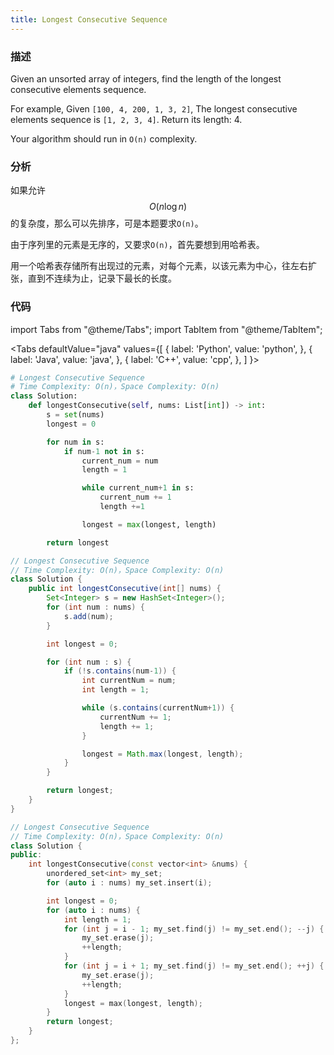 ```yaml
---
title: Longest Consecutive Sequence
---
```


### 描述

Given an unsorted array of integers, find the length of the longest consecutive elements sequence.

For example,
Given `[100, 4, 200, 1, 3, 2]`,
The longest consecutive elements sequence is `[1, 2, 3, 4]`. Return its length: 4.

Your algorithm should run in `O(n)` complexity.

### 分析

如果允许$$O(n \log n)$$的复杂度，那么可以先排序，可是本题要求`O(n)`。

由于序列里的元素是无序的，又要求`O(n)`，首先要想到用哈希表。

用一个哈希表存储所有出现过的元素，对每个元素，以该元素为中心，往左右扩张，直到不连续为止，记录下最长的长度。

### 代码

import Tabs from "@theme/Tabs";
import TabItem from "@theme/TabItem";

<Tabs
defaultValue="java"
values={[
{ label: 'Python', value: 'python', },
{ label: 'Java', value: 'java', },
{ label: 'C++', value: 'cpp', },
]
}>
<TabItem value="python">

```python
# Longest Consecutive Sequence
# Time Complexity: O(n)，Space Complexity: O(n)
class Solution:
    def longestConsecutive(self, nums: List[int]) -> int:
        s = set(nums)
        longest = 0

        for num in s:
            if num-1 not in s:
                current_num = num
                length = 1

                while current_num+1 in s:
                    current_num += 1
                    length +=1

                longest = max(longest, length)

        return longest
```

</TabItem>
<TabItem value="java">

```java
// Longest Consecutive Sequence
// Time Complexity: O(n)，Space Complexity: O(n)
class Solution {
    public int longestConsecutive(int[] nums) {
        Set<Integer> s = new HashSet<Integer>();
        for (int num : nums) {
            s.add(num);
        }

        int longest = 0;

        for (int num : s) {
            if (!s.contains(num-1)) {
                int currentNum = num;
                int length = 1;

                while (s.contains(currentNum+1)) {
                    currentNum += 1;
                    length += 1;
                }

                longest = Math.max(longest, length);
            }
        }

        return longest;
    }
}
```

</TabItem>
<TabItem value="cpp">

```cpp
// Longest Consecutive Sequence
// Time Complexity: O(n)，Space Complexity: O(n)
class Solution {
public:
    int longestConsecutive(const vector<int> &nums) {
        unordered_set<int> my_set;
        for (auto i : nums) my_set.insert(i);

        int longest = 0;
        for (auto i : nums) {
            int length = 1;
            for (int j = i - 1; my_set.find(j) != my_set.end(); --j) {
                my_set.erase(j);
                ++length;
            }
            for (int j = i + 1; my_set.find(j) != my_set.end(); ++j) {
                my_set.erase(j);
                ++length;
            }
            longest = max(longest, length);
        }
        return longest;
    }
};
```

</TabItem>
</Tabs>
